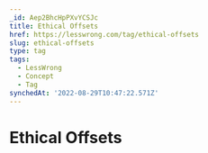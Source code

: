 ```yaml
---
_id: Aep2BhcHpPXvYCSJc
title: Ethical Offsets
href: https://lesswrong.com/tag/ethical-offsets
slug: ethical-offsets
type: tag
tags:
  - LessWrong
  - Concept
  - Tag
synchedAt: '2022-08-29T10:47:22.571Z'
---
```

# Ethical Offsets

